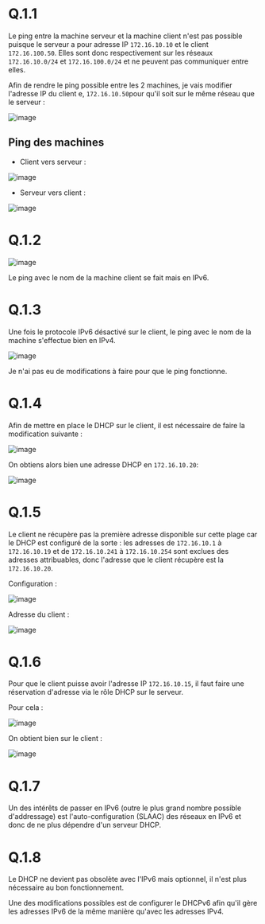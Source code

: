 # Q.1.1

Le ping entre la machine serveur et la machine client n'est pas possible puisque le serveur a pour adresse IP `172.16.10.10` et le client `172.16.100.50`. Elles sont donc respectivement sur les réseaux `172.16.10.0/24` et `172.16.100.0/24` et ne peuvent pas communiquer entre elles.

Afin de rendre le ping possible entre les 2 machines, je vais modifier l'adresse IP du client e, `172.16.10.50`pour qu'il soit sur le même réseau que le serveur :

![image](https://github.com/JuGuillot/Checkpoint-2/assets/161329881/304ae688-fb56-4ac3-b9c5-ccdabfbea31c)

## Ping des machines 

- Client vers serveur :

![image](https://github.com/JuGuillot/Checkpoint-2/assets/161329881/f5b61752-f2d2-4c8f-987f-c7279d2a31cb)

- Serveur vers client :
  
![image](https://github.com/JuGuillot/Checkpoint-2/assets/161329881/5362825a-3658-4ee2-b80c-b32b2c9f9ae8)

# Q.1.2

![image](https://github.com/JuGuillot/Checkpoint-2/assets/161329881/d95b0a64-3207-42b7-a805-d141bca23265)

Le ping avec le nom de la machine client se fait mais en IPv6.

# Q.1.3

Une fois le protocole IPv6 désactivé sur le client, le ping avec le nom de la machine s'effectue bien en IPv4.

![image](https://github.com/JuGuillot/Checkpoint-2/assets/161329881/52657c08-a0da-4e4e-9ef8-01d845a710d4)

Je n'ai pas eu de modifications à faire pour que le ping fonctionne.

# Q.1.4

Afin de mettre en place le DHCP sur le client, il est nécessaire de faire la modification suivante :

![image](https://github.com/JuGuillot/Checkpoint-2/assets/161329881/3d1ecc89-bf03-4c4a-abca-ef93b3f4dbdd)

On obtiens alors bien une adresse DHCP en `172.16.10.20`:

![image](https://github.com/JuGuillot/Checkpoint-2/assets/161329881/35b88c94-aabe-42e8-a511-33df3f01e73c)

# Q.1.5

Le client ne récupère pas la première adresse disponible sur cette plage car le DHCP est configuré de la sorte : les adresses de `172.16.10.1` à `172.16.10.19` et de `172.16.10.241` à `172.16.10.254` sont exclues des adresses attribuables, donc l'adresse que le client récupère est la `172.16.10.20`.

Configuration : 

![image](https://github.com/JuGuillot/Checkpoint-2/assets/161329881/30cc4105-4409-48eb-857f-70ac8ea9048d)

Adresse du client : 

![image](https://github.com/JuGuillot/Checkpoint-2/assets/161329881/addd9a4c-3927-46b6-bf3a-e84e180beeea)

# Q.1.6

Pour que le client puisse avoir l'adresse IP `172.16.10.15`, il faut faire une réservation d'adresse via le rôle DHCP sur le serveur.

Pour cela : 

![image](https://github.com/JuGuillot/Checkpoint-2/assets/161329881/a85eaf93-6e3f-4a1d-8070-fd1cc1533982)


On obtient bien sur le client :

![image](https://github.com/JuGuillot/Checkpoint-2/assets/161329881/e9e15779-49ef-4e73-82bc-389278bcf329)

# Q.1.7

Un des intérêts de passer en IPv6 (outre le plus grand nombre possible d'addressage) est l'auto-configuration (SLAAC) des réseaux en IPv6 et donc de ne plus dépendre d'un serveur DHCP.

# Q.1.8

Le DHCP ne devient pas obsolète avec l'IPv6 mais optionnel, il n'est plus nécessaire au bon fonctionnement.

Une des modifications possibles est de configurer le DHCPv6 afin qu'il gère les adresses IPv6 de la même manière qu'avec les adresses IPv4.
